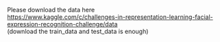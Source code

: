 Please download the data here  
https://www.kaggle.com/c/challenges-in-representation-learning-facial-expression-recognition-challenge/data  
(download the train_data and test_data is enough)
